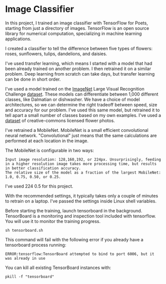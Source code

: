 # Image Classifier

In this project, I trained an image classifier with TensorFlow for Poets, starting from just a directory of images. TensorFlow is an open source library for numerical computation, specializing in machine learning applications. 

I created a classifier to tell the difference between five types of flowers: roses, sunflowers, tulips, dandelions, and daisies.

I've used transfer learning, which means I started with a model that had been already trained on another problem. I then retrained it on a similar problem. Deep learning from scratch can take days, but transfer learning can be done in short order.

I've used a model trained on the [ImageNet](http://image-net.org/) Large Visual Recognition Challenge [dataset](http://www.image-net.org/challenges/LSVRC/2012/). These models can differentiate between 1,000 different classes, like Dalmatian or dishwasher. We have a choice of model architectures, so we can determine the right tradeoff between speed, size and accuracy for our problem. I've used this same model, but retrained it to tell apart a small number of classes based on my own examples. I've used a [dataset](http://download.tensorflow.org/example_images/flower_photos.tgz) of creative-commons licensed flower photos.

I've retrained a MobileNet. MobileNet is a small efficient convolutional neural network. "Convolutional" just means that the same calculations are performed at each location in the image.

The MobileNet is configurable in two ways:

    Input image resolution: 128,160,192, or 224px. Unsurprisingly, feeding in a higher resolution image takes more processing time, but results in better classification accuracy.
    The relative size of the model as a fraction of the largest MobileNet: 1.0, 0.75, 0.50, or 0.25.

I've used 224 0.5 for this project.

With the recommended settings, it typically takes only a couple of minutes to retrain on a laptop. I've passed the settings inside Linux shell variables.

Before starting the training, launch tensorboard in the background. TensorBoard is a monitoring and inspection tool included with tensorflow. You will use it to monitor the training progress.

```shell
sh tensorboard.sh
```

This command will fail with the following error if you already have a tensorboard process running:

```
ERROR:tensorflow:TensorBoard attempted to bind to port 6006, but it was already in use
```

You can kill all existing TensorBoard instances with:

```shell
pkill -f "tensorboard"
```

